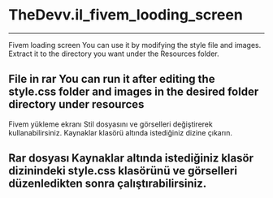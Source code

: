 # TheDevv.il_fivem_looding_screen
---
Fivem loading screen You can use it by modifying the style file and images. 
Extract it to the directory you want under the Resources folder.

File in rar
You can run it after editing the style.css folder and images in the desired folder directory under resources
---
Fivem yükleme ekranı Stil dosyasını ve görselleri değiştirerek kullanabilirsiniz. 
Kaynaklar klasörü altında istediğiniz dizine çıkarın.

Rar dosyası
Kaynaklar altında istediğiniz klasör dizinindeki style.css klasörünü ve görselleri düzenledikten sonra çalıştırabilirsiniz.
---
